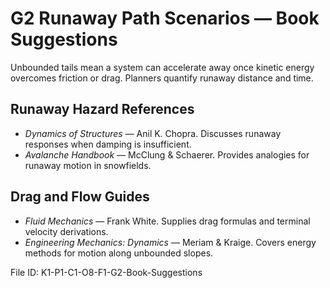 # G2 Runaway Path Scenarios — Book Suggestions

Unbounded tails mean a system can accelerate away once kinetic energy overcomes friction or drag. Planners quantify runaway distance and time.

## Runaway Hazard References
* *Dynamics of Structures* — Anil K. Chopra. Discusses runaway responses when damping is insufficient.
* *Avalanche Handbook* — McClung & Schaerer. Provides analogies for runaway motion in snowfields.
## Drag and Flow Guides
* *Fluid Mechanics* — Frank White. Supplies drag formulas and terminal velocity derivations.
* *Engineering Mechanics: Dynamics* — Meriam & Kraige. Covers energy methods for motion along unbounded slopes.

File ID: K1-P1-C1-O8-F1-G2-Book-Suggestions
